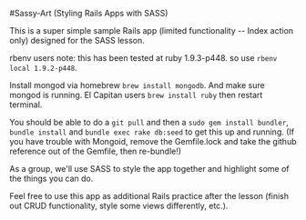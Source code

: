 #Sassy-Art (Styling Rails Apps with SASS)

This is a super simple sample Rails app (limited functionality -- Index action only) designed for the SASS lesson. 

rbenv users note: this has been tested at ruby 1.9.3-p448. so use ```rbenv local 1.9.2-p448```.

Install mongod via homebrew ```brew install mongodb```. And make sure mongod is running. El Capitan users ```brew install ruby``` then restart terminal.

You should be able to do a ```git pull``` and then a ```sudo gem install bundler```, ```bundle install``` and ```bundle exec rake db:seed``` to get this up and running. (If you have trouble with Mongoid, remove the Gemfile.lock and take the github reference out of the Gemfile, then re-bundle!)

As a group, we'll use SASS to style the app together and highlight some of the things you can do.

Feel free to use this app as additional Rails practice after the lesson (finish out CRUD functionality, style some views differently, etc.).
